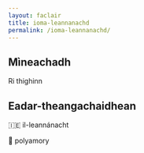 ```yaml
---
layout: faclair
title: ioma-leannanachd
permalink: /ioma-leannanachd/
---
```


## Mìneachadh

Ri thighinn

## Eadar-theangachaidhean

&#x1f1ee;&#x1f1ea; il-leannánacht

&#x1f3f4;&#xe0067;&#xe0062;&#xe0065;&#xe006e;&#xe0067;&#xe007f; polyamory
